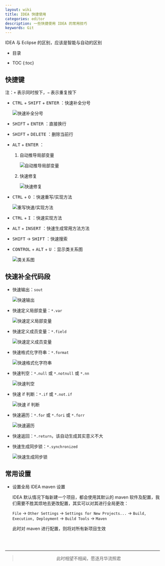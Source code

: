 ```yaml
---
layout: wiki
title: IDEA 快捷使用
categories: editor
description: 一些快捷使用 IDEA 的常用技巧
keywords: Git
---
```


IDEA 与 Eclipse 的区别，应该是智能与自动的区别

* 目录

* TOC
{:toc}

## 快捷键

注：`+` 表示同时按下，`→` 表示重复按下

* <kbd>CTRL</kbd> + <kbd>SHIFT</kbd> + <kbd>ENTER</kbd> ：快速补全分号

    ![快速补全分号](https://zoharyips.github.io/images/posts/auto-generate-semicolon.gif "快速补全分号")

* <kbd>SHIFT</kbd> + <kbd>ENTER</kbd> ：直接换行

* <kbd>SHIFT</kbd> + <kbd>DELETE</kbd> ：删除当前行

* <kbd>ALT</kbd> + <kbd>ENTER</kbd> ：

    1. 自动推导局部变量

        ![自动推导局部变量](https://zoharyips.github.io/images/posts/introduce-local-variable.gif "自动推导局部变量")

    2. 快速修复

        ![快速修复](https://zoharyips.github.io/images/posts/auto-error-correction.gif "快速修复")

* <kbd>CTRL</kbd> + <kbd>O</kbd> ：快速重写/实现方法

    ![重写快速/实现方法](https://zoharyips.github.io/images/posts/override-or-implement.gif "快速选择重写或实现方法")

* <kbd>CTRL</kbd> + <kbd>I</kbd> ：快速实现方法

* <kbd>ALT</kbd> + <kbd>INSERT</kbd> ：快速生成常用方法方法

* <kbd>SHIFT</kbd> → <kbd>SHIFT</kbd> ：快速搜索

* <kbd>CONTROL</kbd> + <kbd>ALT</kbd> + <kbd>U</kbd> ：显示类关系图

    ![类关系图](https://zoharyips.github.io/images/posts/class-relation.gif "类关系图")

## 快速补全代码段

* 快速输出：`sout`

    ![快速输出](https://zoharyips.github.io/images/posts/sout.gif "快速输出")

* 快速定义局部变量：`*.var`

    ![快速定义局部变量](https://zoharyips.github.io/images/posts/var.gif "快速定义局部变量")

* 快速定义成员变量：`*.field`

    ![快速定义成员变量](https://zoharyips.github.io/images/posts/field.gif "快速定义成员变量")

* 快速格式化字符串：`*.format`

    ![快速格式化字符串](https://zoharyips.github.io/images/posts/format.gif "快速格式化字符串")

* 快速判空：`*.null` 或 `*.notnull` 或 `*.nn`

    ![快速判空](https://zoharyips.github.io/images/posts/null.gif "快速判空")

* 快速 if 判断：`*.if` 或 `*.not.if`

    ![快速 if 判断](https://zoharyips.github.io/images/posts/if.gif "快速 if 判断")

* 快速遍历：`*.for` 或 `*.fori` 或 `*.forr`

    ![快速遍历](https://zoharyips.github.io/images/posts/for.gif "快速遍历")

* 快速返回：`*.return`，该自动生成其实意义不大

* 快速生成同步锁：`*.synchronized`

    ![快速生成同步锁](https://zoharyips.github.io/images/posts/synchronized.gif "快速生成同步锁")

## 常用设置

* 设置全局 IDEA maven 设置

    IDEA 默认情况下每新建一个项目，都会使用其默认的 maven 软件及配置，我们需要不胜其烦地去更改配置，其实可以对其进行全局更改：

    `File` → `Other Settings` → `Settings for New Projects...` → `Build, Execution, Deployment` → `Build Tools` → `Maven`

    此时对 maven 进行配置，则将对所有新项目生效


<br/><br/>
<hr/>
<blockquote style="text-align:center">此时相望不相闻，愿逐月华流照君</blockquote>